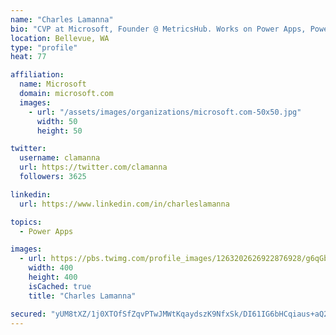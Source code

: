 ```yaml
---
name: "Charles Lamanna"
bio: "CVP at Microsoft, Founder @ MetricsHub. Works on Power Apps, Power Automate, Power Virtual Agent, Common Data Service and Dynamics 365."
location: Bellevue, WA
type: "profile"
heat: 77

affiliation:
  name: Microsoft
  domain: microsoft.com
  images:
    - url: "/assets/images/organizations/microsoft.com-50x50.jpg"
      width: 50
      height: 50

twitter:
  username: clamanna
  url: https://twitter.com/clamanna
  followers: 3625

linkedin:
  url: https://www.linkedin.com/in/charleslamanna

topics:
  - Power Apps

images:
  - url: https://pbs.twimg.com/profile_images/1263202626922876928/g6qGbHZ-_400x400.jpg
    width: 400
    height: 400
    isCached: true
    title: "Charles Lamanna"

secured: "yUM8tXZ/1j0XTOfSfZqvPTwJMWtKqaydszK9NfxSk/DI61IG6bHCqiaus+aQ201m/bCJ1aoiCPVezCYQ5PySLnT9xOHtF2fjgz520eegNInqHicWWxDcq+LUhXdJXXNob6NWy6cS9aiFVZCSHpEaG17l3270U4/hQX6SIvTvYOc5jcPWiW7cta4VWDvK30cQ78OEeyIZNM6vbPN6CBTYserk89O4Txu74wCnj3rvPE2kQAGwb8fOCvIzHP8xfOxRj9TgYJxvGvZS5nA20hFpT/Q3cGL59NJqtgWaFS6ruX+tIJmDvup7MbUWmLJQLcl6YnFQPBAlsWSa3KMVEUnkizcMgJ6n0xoh9van2c7LeJOf2NdIuKf6ASSsEgn86CnbKO5L6XaMC5LrRVmfKjKq9vq7x9uBix76JjvQ6v3d7TY=;YbvfVIHADez1vFhQGZloGw=="
---
```


